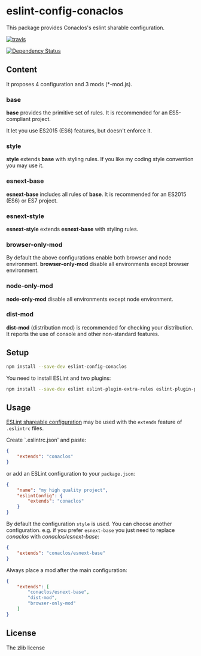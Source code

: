 # eslint-config-conaclos

This package provides Conaclos's eslint sharable configuration.

[![travis][travis-image]][travis-url]

[![Dependency Status][versioneye-image]][versioneye-url]

## Content

It proposes 4 configuration and 3 mods (*-mod.js).

### base

**base** provides the primitive set of rules.
It is recommended for an ES5-compliant project.

It let you use ES2015 (ES6) features, but doesn't enforce it.

### style

**style** extends **base** with styling rules.
If you like my coding style convention you may use it.

### esnext-base

**esnext-base** includes all rules of **base**.
It is recommended for an ES2015 (ES6) or ES7 project.

### esnext-style

**esnext-style** extends **esnext-base** with styling rules.

### browser-only-mod

By default the above configurations enable both browser and node environment.
**browser-only-mod** disable all environments except browser environment.

### node-only-mod

**node-only-mod** disable all environments except node environment.

### dist-mod

**dist-mod** (distribution mod) is recommended for checking your distribution.
It reports the use of console and other non-standard features.

## Setup

```bash
npm install --save-dev eslint-config-conaclos
```

You need to install ESLint and two plugins:

```bash
npm install --save-dev eslint eslint-plugin-extra-rules eslint-plugin-promise
```

## Usage

[ESLint shareable configuration][esl-sc] may be used with the `extends` feature
 of `.eslintrc` files.

Create `.eslintrc.json' and paste:
```json
{
    "extends": "conaclos"
}
```

or add an ESLint configuration to your `package.json`:
```json
{
    "name": "my high quality project",
    "eslintConfig": {
        "extends": "conaclos"
    }
}
```

By default the configuration `style` is used.
You can choose another configuration.
e.g. if you prefer `esnext-base` you just need to replace *conaclos* with
 *conaclos/esnext-base*:
```json
{
    "extends": "conaclos/esnext-base"
}
```

Always place a mod after the main configuration:
```json
{
    "extends": [
        "conaclos/esnext-base",
        "dist-mod",
        "browser-only-mod"
    ]
}
```

## License

The zlib license

[esl-sc]: http://eslint.org/docs/developer-guide/shareable-configs

[travis-image]:
https://img.shields.io/travis/Conaclos/eslint-config-conaclos/master.svg
[travis-url]: https://travis-ci.org/Conaclos/eslint-config-conaclos
[versioneye-image]:
https://www.versioneye.com/user/projects/5708d96ffcd19a005185516b/badge.svg?style=flat
[versioneye-url]:
https://www.versioneye.com/user/projects/5708d96ffcd19a005185516b

